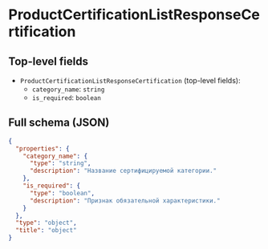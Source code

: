 # ProductCertificationListResponseCertification

## Top-level fields
- `ProductCertificationListResponseCertification` (top-level fields):
  - `category_name`: `string`
  - `is_required`: `boolean`

## Full schema (JSON)
```json
{
  "properties": {
    "category_name": {
      "type": "string",
      "description": "Название сертифицируемой категории."
    },
    "is_required": {
      "type": "boolean",
      "description": "Признак обязательной характеристики."
    }
  },
  "type": "object",
  "title": "object"
}
```
